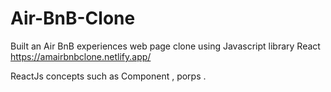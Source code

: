 # Air-BnB-Clone
Built an Air BnB experiences web page clone using Javascript library React
https://amairbnbclone.netlify.app/

ReactJs concepts such as Component , porps .
